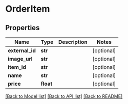 # OrderItem

## Properties
Name | Type | Description | Notes
------------ | ------------- | ------------- | -------------
**external_id** | **str** |  | [optional] 
**image_url** | **str** |  | [optional] 
**item_id** | **str** |  | [optional] 
**name** | **str** |  | [optional] 
**price** | **float** |  | [optional] 

[[Back to Model list]](../README.md#documentation-for-models) [[Back to API list]](../README.md#documentation-for-api-endpoints) [[Back to README]](../README.md)


